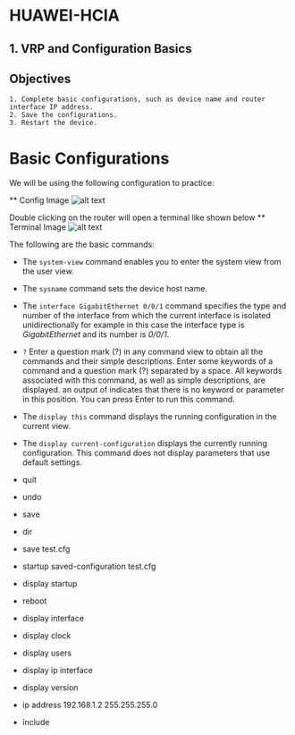 # HUAWEI-HCIA

## 1. VRP and Configuration Basics
## Objectives
    1. Complete basic configurations, such as device name and router interface IP address.
    2. Save the configurations.
    3. Restart the device.

# Basic Configurations
We will be using the following configuration to practice:

** Config Image
![alt text](http://url/to/img.png)

Double clicking on the router will open a terminal like shown below
** Terminal Image
![alt text](http://url/to/img.png)

The following are the basic commands: 
- The `system-view` command enables you to enter the system view from the user view.

- The `sysname` command sets the device host name.

- The `interface GigabitEthernet 0/0/1` command specifies the type and number of the interface from which the current interface is isolated unidirectionally for example in this case the interface type is *GigabitEthernet* and its number is *0/0/1*.

- `?`
Enter a question mark (?) in any command view to obtain all the commands and their simple descriptions.
Enter some keywords of a command and a question mark (?) separated by a space. All keywords associated with this command, as well as simple descriptions, are displayed.
an output of *<cr>* indicates that there is no keyword or parameter in this position. You can press Enter to run this command.

- The `display this` command displays the running configuration in the current view.
- The `display current-configuration` displays the currently running configuration.
This command does not display parameters that use default settings.
- quit
- undo
- save
- dir
- save test.cfg
- startup saved-configuration test.cfg
- display startup
- reboot 
- display interface
- display clock
- display users
- display ip interface
- display version
- ip address 192.168.1.2 255.255.255.0
- include


